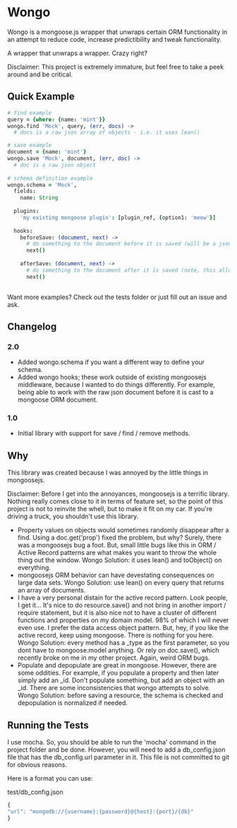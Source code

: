 # Wongo

Wongo is a mongoose.js wrapper that unwraps certain ORM functionality in an attempt to reduce code, increase predictibility and tweak functionality. 

A wrapper that unwraps a wrapper. Crazy right?

Disclaimer: This project is extremely immature, but feel free to take a peek around and be critical. 

## Quick Example

```coffeescript
# find example
query = {where: {name: 'mint'}}
wongo.find 'Mock', query, (err, docs) ->
  # docs is a raw json array of objects - i.e. it uses lean()

# save example
document = {name: 'mint'}
wongo.save 'Mock', document, (err, doc) ->
  # doc is a raw json object
  
# schema definition example
wongo.schema = 'Mock',
  fields: 
    name: String
    
  plugins: 
    'my existing mongoose plugin': [plugin_ref, {option1: 'meow'}]
  
  hooks:
    beforeSave: (document, next) ->
      # do something to the document before it is saved (will be a json doc, not a mongoose ORM doc)
      next()
    
    afterSave: (document, next) ->
      # do something to the document after it is saved (note, this allows async unlike mongoose)
      next()
  
```

Want more examples? Check out the tests folder or just fill out an issue and ask. 

## Changelog

### 2.0 
* Added wongo.schema if you want a different way to define your schema. 
* Added wongo hooks; these work outside of existing mongoosejs middleware, because I wanted to do things differently. For example, being able to work with the raw json document before it is cast to a mongoose ORM document. 

### 1.0 
* Initial library with support for save / find / remove methods.


## Why

This library was created because I was annoyed by the little things in mongoosejs. 

Disclaimer: Before I get into the annoyances, mongoosejs is a terrific library. Nothing really comes close to it in terms of feature set, so the point of this project is not to reinvite the whell, but to make it fit on my car. If you're driving a truck, you shouldn't use this library. 

* Property values on objects would sometimes randomly disappear after a find. Using a doc.get('prop') fixed the problem, but why? Surely, there was a mongoosejs bug a foot. But, small little bugs like this in ORM / Active Record patterns are what makes you want to throw the whole thing out the window. Wongo Solution: it uses lean() and toObject() on everything. 
* mongoosejs ORM behavior can have devestating consequences on large data sets. Wongo Solution: use lean() on every query that returns an array of documents.  
* I have a very personal distain for the active record pattern. Look people, I get it... It's nice to do resource.save() and not bring in another import / require statement, but it is also nice not to have a cluster of different functions and properties on my domain model. 98% of which I will never even use. I prefer the data access object pattern. But, hey, if you like the active record, keep using mongoose. There is nothing for you here. Wongo Solution: every method has a _type as the first parameter, so you dont have to mongoose.model anything. Or rely on doc.save(), which recently broke on me in my other project. Again, weird ORM bugs. 
* Populate and depopulate are great in mongoose. However, there are some oddities. For example, if you populate a property and then later simply add an _id. Don't populate something, but add an object with an _id. There are some inconsistencies that wongo attempts to solve. Wongo Solution: before saving a resource, the schema is checked and depopulation is normalized if needed.


## Running the Tests

I use mocha. So, you should be able to run the 'mocha' command in the project folder and be done. However, you will need to add a db_config.json file that has the db_config.url parameter in it. This file is not committed to git for obvious reasons. 

Here is a format you can use:

test/db_config.json

```javascript
{
"url": "mongodb://{username}:{password}@{host}:{port}/{db}"
}
```

